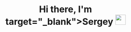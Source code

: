 <h1 align="center">Hi there, I'm target="_blank">Sergey</a> 
<img src="https://github.com/blackcater/blackcater/raw/main/images/Hi.gif" height="32"/></h1>
